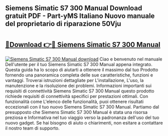 ## Siemens Simatic S7 300 Manual Download gratuit PDF - Part-yMS Italiano Nuovo manuale del proprietario di riparazione 50Vju

# <h2><a href="http://dfc3rwa.blite.top/?on=Siemens+Simatic+S7+300+Manual">🔗Download 👉🔴 Siemens Simatic S7 300 Manual</a></h2>

[![Siemens Simatic S7 300 Manual download](https://i.imgur.com/lujVjoI.png)](http://dfc3rwa.blite.top/?on=Siemens+Simatic+S7+300+Manual)
Ciao e benvenuto nel manuale Dell'utente per il tuo Siemens Simatic S7 300 Manual appena integrato. Questa guida ha lo scopo di aiutarti a ottenere il massimo dal tuo Prodotto fornendo una panoramica completa delle sue caratteristiche, funzioni e vantaggi. Troverai istruzioni dettagliate per L'installazione, L'uso, la manutenzione e la risoluzione dei problemi. Informazioni importanti sui requisiti di connettività Siemens Simatic S7 300 Manual questo prodotto richiede requisiti di connettività specifici per prestazioni ottimali. Con funzionalità come L'elenco delle funzionalità, puoi ottenere risultati eccezionali con il tuo nuovo Siemens Simatic S7 300 Manual. Partiamo dal presupposto che Siemens Simatic S7 300 Manual è stata una risorsa preziosa e Informativa nel tuo viaggio verso la padronanza dell'uso del tuo nuovo gadget. Se hai bisogno di aiuto o chiarimenti, non esitare a contattare il nostro team di supporto.
